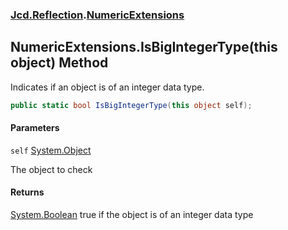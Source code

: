 ### [Jcd.Reflection](Jcd.Reflection.md 'Jcd.Reflection').[NumericExtensions](NumericExtensions.md 'Jcd.Reflection.NumericExtensions')

## NumericExtensions.IsBigIntegerType(this object) Method

Indicates if an object is of an integer data type.

```csharp
public static bool IsBigIntegerType(this object self);
```
#### Parameters

<a name='Jcd.Reflection.NumericExtensions.IsBigIntegerType(thisobject).self'></a>

`self` [System.Object](https://docs.microsoft.com/en-us/dotnet/api/System.Object 'System.Object')

The object to check

#### Returns
[System.Boolean](https://docs.microsoft.com/en-us/dotnet/api/System.Boolean 'System.Boolean')
true if the object is of an integer data type
